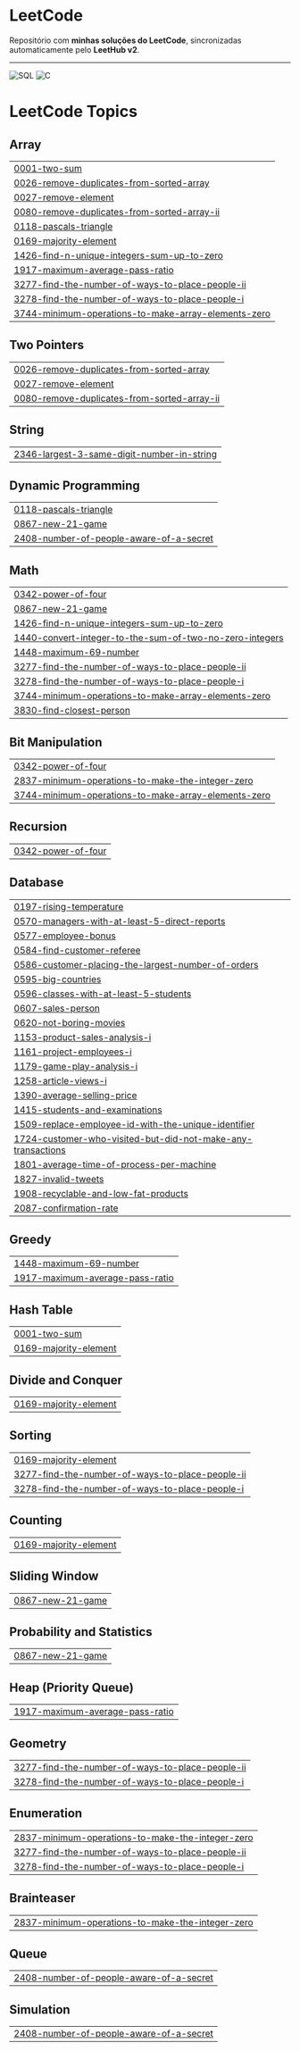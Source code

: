 # LeetCode

Repositório com **minhas soluções do LeetCode**, sincronizadas automaticamente pelo **LeetHub v2**.

---

![SQL](https://img.shields.io/badge/SQL-025E8C?style=for-the-badge&logo=postgresql&logoColor=white)
![C](https://img.shields.io/badge/C-00599C?style=for-the-badge&logo=c&logoColor=white)


<!---LeetCode Topics Start-->
# LeetCode Topics
## Array
|  |
| ------- |
| [0001-two-sum](https://github.com/Scarlateli/LeetCode/tree/master/0001-two-sum) |
| [0026-remove-duplicates-from-sorted-array](https://github.com/Scarlateli/LeetCode/tree/master/0026-remove-duplicates-from-sorted-array) |
| [0027-remove-element](https://github.com/Scarlateli/LeetCode/tree/master/0027-remove-element) |
| [0080-remove-duplicates-from-sorted-array-ii](https://github.com/Scarlateli/LeetCode/tree/master/0080-remove-duplicates-from-sorted-array-ii) |
| [0118-pascals-triangle](https://github.com/Scarlateli/LeetCode/tree/master/0118-pascals-triangle) |
| [0169-majority-element](https://github.com/Scarlateli/LeetCode/tree/master/0169-majority-element) |
| [1426-find-n-unique-integers-sum-up-to-zero](https://github.com/Scarlateli/LeetCode/tree/master/1426-find-n-unique-integers-sum-up-to-zero) |
| [1917-maximum-average-pass-ratio](https://github.com/Scarlateli/LeetCode/tree/master/1917-maximum-average-pass-ratio) |
| [3277-find-the-number-of-ways-to-place-people-ii](https://github.com/Scarlateli/LeetCode/tree/master/3277-find-the-number-of-ways-to-place-people-ii) |
| [3278-find-the-number-of-ways-to-place-people-i](https://github.com/Scarlateli/LeetCode/tree/master/3278-find-the-number-of-ways-to-place-people-i) |
| [3744-minimum-operations-to-make-array-elements-zero](https://github.com/Scarlateli/LeetCode/tree/master/3744-minimum-operations-to-make-array-elements-zero) |
## Two Pointers
|  |
| ------- |
| [0026-remove-duplicates-from-sorted-array](https://github.com/Scarlateli/LeetCode/tree/master/0026-remove-duplicates-from-sorted-array) |
| [0027-remove-element](https://github.com/Scarlateli/LeetCode/tree/master/0027-remove-element) |
| [0080-remove-duplicates-from-sorted-array-ii](https://github.com/Scarlateli/LeetCode/tree/master/0080-remove-duplicates-from-sorted-array-ii) |
## String
|  |
| ------- |
| [2346-largest-3-same-digit-number-in-string](https://github.com/Scarlateli/LeetCode/tree/master/2346-largest-3-same-digit-number-in-string) |
## Dynamic Programming
|  |
| ------- |
| [0118-pascals-triangle](https://github.com/Scarlateli/LeetCode/tree/master/0118-pascals-triangle) |
| [0867-new-21-game](https://github.com/Scarlateli/LeetCode/tree/master/0867-new-21-game) |
| [2408-number-of-people-aware-of-a-secret](https://github.com/Scarlateli/LeetCode/tree/master/2408-number-of-people-aware-of-a-secret) |
## Math
|  |
| ------- |
| [0342-power-of-four](https://github.com/Scarlateli/LeetCode/tree/master/0342-power-of-four) |
| [0867-new-21-game](https://github.com/Scarlateli/LeetCode/tree/master/0867-new-21-game) |
| [1426-find-n-unique-integers-sum-up-to-zero](https://github.com/Scarlateli/LeetCode/tree/master/1426-find-n-unique-integers-sum-up-to-zero) |
| [1440-convert-integer-to-the-sum-of-two-no-zero-integers](https://github.com/Scarlateli/LeetCode/tree/master/1440-convert-integer-to-the-sum-of-two-no-zero-integers) |
| [1448-maximum-69-number](https://github.com/Scarlateli/LeetCode/tree/master/1448-maximum-69-number) |
| [3277-find-the-number-of-ways-to-place-people-ii](https://github.com/Scarlateli/LeetCode/tree/master/3277-find-the-number-of-ways-to-place-people-ii) |
| [3278-find-the-number-of-ways-to-place-people-i](https://github.com/Scarlateli/LeetCode/tree/master/3278-find-the-number-of-ways-to-place-people-i) |
| [3744-minimum-operations-to-make-array-elements-zero](https://github.com/Scarlateli/LeetCode/tree/master/3744-minimum-operations-to-make-array-elements-zero) |
| [3830-find-closest-person](https://github.com/Scarlateli/LeetCode/tree/master/3830-find-closest-person) |
## Bit Manipulation
|  |
| ------- |
| [0342-power-of-four](https://github.com/Scarlateli/LeetCode/tree/master/0342-power-of-four) |
| [2837-minimum-operations-to-make-the-integer-zero](https://github.com/Scarlateli/LeetCode/tree/master/2837-minimum-operations-to-make-the-integer-zero) |
| [3744-minimum-operations-to-make-array-elements-zero](https://github.com/Scarlateli/LeetCode/tree/master/3744-minimum-operations-to-make-array-elements-zero) |
## Recursion
|  |
| ------- |
| [0342-power-of-four](https://github.com/Scarlateli/LeetCode/tree/master/0342-power-of-four) |
## Database
|  |
| ------- |
| [0197-rising-temperature](https://github.com/Scarlateli/LeetCode/tree/master/0197-rising-temperature) |
| [0570-managers-with-at-least-5-direct-reports](https://github.com/Scarlateli/LeetCode/tree/master/0570-managers-with-at-least-5-direct-reports) |
| [0577-employee-bonus](https://github.com/Scarlateli/LeetCode/tree/master/0577-employee-bonus) |
| [0584-find-customer-referee](https://github.com/Scarlateli/LeetCode/tree/master/0584-find-customer-referee) |
| [0586-customer-placing-the-largest-number-of-orders](https://github.com/Scarlateli/LeetCode/tree/master/0586-customer-placing-the-largest-number-of-orders) |
| [0595-big-countries](https://github.com/Scarlateli/LeetCode/tree/master/0595-big-countries) |
| [0596-classes-with-at-least-5-students](https://github.com/Scarlateli/LeetCode/tree/master/0596-classes-with-at-least-5-students) |
| [0607-sales-person](https://github.com/Scarlateli/LeetCode/tree/master/0607-sales-person) |
| [0620-not-boring-movies](https://github.com/Scarlateli/LeetCode/tree/master/0620-not-boring-movies) |
| [1153-product-sales-analysis-i](https://github.com/Scarlateli/LeetCode/tree/master/1153-product-sales-analysis-i) |
| [1161-project-employees-i](https://github.com/Scarlateli/LeetCode/tree/master/1161-project-employees-i) |
| [1179-game-play-analysis-i](https://github.com/Scarlateli/LeetCode/tree/master/1179-game-play-analysis-i) |
| [1258-article-views-i](https://github.com/Scarlateli/LeetCode/tree/master/1258-article-views-i) |
| [1390-average-selling-price](https://github.com/Scarlateli/LeetCode/tree/master/1390-average-selling-price) |
| [1415-students-and-examinations](https://github.com/Scarlateli/LeetCode/tree/master/1415-students-and-examinations) |
| [1509-replace-employee-id-with-the-unique-identifier](https://github.com/Scarlateli/LeetCode/tree/master/1509-replace-employee-id-with-the-unique-identifier) |
| [1724-customer-who-visited-but-did-not-make-any-transactions](https://github.com/Scarlateli/LeetCode/tree/master/1724-customer-who-visited-but-did-not-make-any-transactions) |
| [1801-average-time-of-process-per-machine](https://github.com/Scarlateli/LeetCode/tree/master/1801-average-time-of-process-per-machine) |
| [1827-invalid-tweets](https://github.com/Scarlateli/LeetCode/tree/master/1827-invalid-tweets) |
| [1908-recyclable-and-low-fat-products](https://github.com/Scarlateli/LeetCode/tree/master/1908-recyclable-and-low-fat-products) |
| [2087-confirmation-rate](https://github.com/Scarlateli/LeetCode/tree/master/2087-confirmation-rate) |
## Greedy
|  |
| ------- |
| [1448-maximum-69-number](https://github.com/Scarlateli/LeetCode/tree/master/1448-maximum-69-number) |
| [1917-maximum-average-pass-ratio](https://github.com/Scarlateli/LeetCode/tree/master/1917-maximum-average-pass-ratio) |
## Hash Table
|  |
| ------- |
| [0001-two-sum](https://github.com/Scarlateli/LeetCode/tree/master/0001-two-sum) |
| [0169-majority-element](https://github.com/Scarlateli/LeetCode/tree/master/0169-majority-element) |
## Divide and Conquer
|  |
| ------- |
| [0169-majority-element](https://github.com/Scarlateli/LeetCode/tree/master/0169-majority-element) |
## Sorting
|  |
| ------- |
| [0169-majority-element](https://github.com/Scarlateli/LeetCode/tree/master/0169-majority-element) |
| [3277-find-the-number-of-ways-to-place-people-ii](https://github.com/Scarlateli/LeetCode/tree/master/3277-find-the-number-of-ways-to-place-people-ii) |
| [3278-find-the-number-of-ways-to-place-people-i](https://github.com/Scarlateli/LeetCode/tree/master/3278-find-the-number-of-ways-to-place-people-i) |
## Counting
|  |
| ------- |
| [0169-majority-element](https://github.com/Scarlateli/LeetCode/tree/master/0169-majority-element) |
## Sliding Window
|  |
| ------- |
| [0867-new-21-game](https://github.com/Scarlateli/LeetCode/tree/master/0867-new-21-game) |
## Probability and Statistics
|  |
| ------- |
| [0867-new-21-game](https://github.com/Scarlateli/LeetCode/tree/master/0867-new-21-game) |
## Heap (Priority Queue)
|  |
| ------- |
| [1917-maximum-average-pass-ratio](https://github.com/Scarlateli/LeetCode/tree/master/1917-maximum-average-pass-ratio) |
## Geometry
|  |
| ------- |
| [3277-find-the-number-of-ways-to-place-people-ii](https://github.com/Scarlateli/LeetCode/tree/master/3277-find-the-number-of-ways-to-place-people-ii) |
| [3278-find-the-number-of-ways-to-place-people-i](https://github.com/Scarlateli/LeetCode/tree/master/3278-find-the-number-of-ways-to-place-people-i) |
## Enumeration
|  |
| ------- |
| [2837-minimum-operations-to-make-the-integer-zero](https://github.com/Scarlateli/LeetCode/tree/master/2837-minimum-operations-to-make-the-integer-zero) |
| [3277-find-the-number-of-ways-to-place-people-ii](https://github.com/Scarlateli/LeetCode/tree/master/3277-find-the-number-of-ways-to-place-people-ii) |
| [3278-find-the-number-of-ways-to-place-people-i](https://github.com/Scarlateli/LeetCode/tree/master/3278-find-the-number-of-ways-to-place-people-i) |
## Brainteaser
|  |
| ------- |
| [2837-minimum-operations-to-make-the-integer-zero](https://github.com/Scarlateli/LeetCode/tree/master/2837-minimum-operations-to-make-the-integer-zero) |
## Queue
|  |
| ------- |
| [2408-number-of-people-aware-of-a-secret](https://github.com/Scarlateli/LeetCode/tree/master/2408-number-of-people-aware-of-a-secret) |
## Simulation
|  |
| ------- |
| [2408-number-of-people-aware-of-a-secret](https://github.com/Scarlateli/LeetCode/tree/master/2408-number-of-people-aware-of-a-secret) |
<!---LeetCode Topics End-->